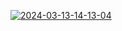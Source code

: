 <a href="https://imgbb.com/"><img src="https://i.ibb.co/WG8CfMt/2024-03-13-14-13-04.gif" alt="2024-03-13-14-13-04" border="0"></a>
